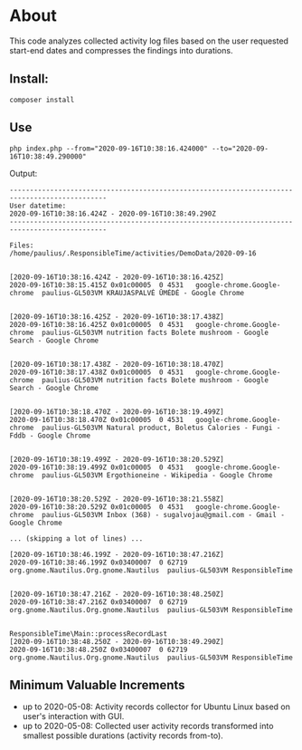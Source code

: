 # About

This code analyzes collected activity log files based on the user requested start-end dates
and compresses the findings into durations.

## Install:
`composer install`

## Use

```
php index.php --from="2020-09-16T10:38:16.424000" --to="2020-09-16T10:38:49.290000"
```

Output:  
```
----------------------------------------------------------------------------------------------
User datetime: 
2020-09-16T10:38:16.424Z - 2020-09-16T10:38:49.290Z
----------------------------------------------------------------------------------------------

Files: 
/home/paulius/.ResponsibleTime/activities/DemoData/2020-09-16 


[2020-09-16T10:38:16.424Z - 2020-09-16T10:38:16.425Z]
2020-09-16T10:38:15.415Z 0x01c00005  0 4531   google-chrome.Google-chrome  paulius-GL503VM KRAUJASPALVĖ ŪMĖDĖ - Google Chrome


[2020-09-16T10:38:16.425Z - 2020-09-16T10:38:17.438Z]
2020-09-16T10:38:16.425Z 0x01c00005  0 4531   google-chrome.Google-chrome  paulius-GL503VM nutrition facts Bolete mushroom - Google Search - Google Chrome


[2020-09-16T10:38:17.438Z - 2020-09-16T10:38:18.470Z]
2020-09-16T10:38:17.438Z 0x01c00005  0 4531   google-chrome.Google-chrome  paulius-GL503VM nutrition facts Bolete mushroom - Google Search - Google Chrome


[2020-09-16T10:38:18.470Z - 2020-09-16T10:38:19.499Z]
2020-09-16T10:38:18.470Z 0x01c00005  0 4531   google-chrome.Google-chrome  paulius-GL503VM Natural product, Boletus Calories - Fungi - Fddb - Google Chrome


[2020-09-16T10:38:19.499Z - 2020-09-16T10:38:20.529Z]
2020-09-16T10:38:19.499Z 0x01c00005  0 4531   google-chrome.Google-chrome  paulius-GL503VM Ergothioneine - Wikipedia - Google Chrome


[2020-09-16T10:38:20.529Z - 2020-09-16T10:38:21.558Z]
2020-09-16T10:38:20.529Z 0x01c00005  0 4531   google-chrome.Google-chrome  paulius-GL503VM Inbox (368) - sugalvojau@gmail.com - Gmail - Google Chrome

... (skipping a lot of lines) ...

[2020-09-16T10:38:46.199Z - 2020-09-16T10:38:47.216Z]
2020-09-16T10:38:46.199Z 0x03400007  0 62719  org.gnome.Nautilus.Org.gnome.Nautilus  paulius-GL503VM ResponsibleTime


[2020-09-16T10:38:47.216Z - 2020-09-16T10:38:48.250Z]
2020-09-16T10:38:47.216Z 0x03400007  0 62719  org.gnome.Nautilus.Org.gnome.Nautilus  paulius-GL503VM ResponsibleTime


ResponsibleTime\Main::processRecordLast
[2020-09-16T10:38:48.250Z - 2020-09-16T10:38:49.290Z]
2020-09-16T10:38:48.250Z 0x03400007  0 62719  org.gnome.Nautilus.Org.gnome.Nautilus  paulius-GL503VM ResponsibleTime

```

## Minimum Valuable Increments

- up to 2020-05-08: Activity records collector for Ubuntu Linux based on user's interaction with GUI.
- up to 2020-05-08: Collected user activity records transformed into smallest possible durations (activity records from-to).
